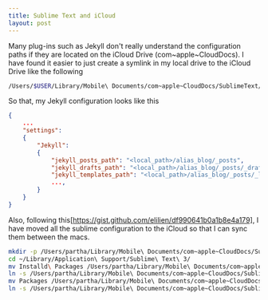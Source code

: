 ```yaml
---
title: Sublime Text and iCloud
layout: post
---
```

Many plug-ins such as Jekyll don't really understand the configuration paths if they are located on the iCloud Drive (com~apple~CloudDocs). I have found it easier to just create a symlink in my local drive to the iCloud Drive like the following

```sh
/Users/$USER/Library/Mobile\ Documents/com~apple~CloudDocs/SublimeText/projects/project_name alias_project_name
```

So that, my Jekyll configuration looks like this

```json
{
    ...
    "settings":
    {
        "Jekyll":   
        {
            "jekyll_posts_path": "<local_path>/alias_blog/_posts",
            "jekyll_drafts_path": "<local_path>/alias_blog/_posts/_drafts",
            "jekyll_templates_path": "<local_path>/alias_blog/_posts/_layouts",
            ...,
        }
    }
}
```

Also, following this[https://gist.github.com/elilien/df990641b0a1b8e4a179], I have moved all the sublime configuration to the iCloud so that I can sync them between the macs.

```sh
mkdir -p /Users/partha/Library/Mobile\ Documents/com~apple~CloudDocs/SublimeText/sync/
cd ~/Library/Application\ Support/Sublime\ Text\ 3/
mv Installd\ Packages /Users/partha/Library/Mobile\ Documents/com~apple~CloudDocs/SublimeText/sync/
ln -s /Users/partha/Library/Mobile\ Documents/com~apple~CloudDocs/SublimeText/sync/Installed\ Packages
mv Packages /Users/partha/Library/Mobile\ Documents/com~apple~CloudDocs/SublimeText/sync/
ln -s /Users/partha/Library/Mobile\ Documents/com~apple~CloudDocs/SublimeText/sync/Packages
```
